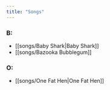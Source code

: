 ```yaml
---
title: "Songs"
---
```


### B:
- [[songs/Baby Shark|Baby Shark]]
- [[songs/Bazooka Bubblegum]]
### O:
- [[songs/One Fat Hen|One Fat Hen]]